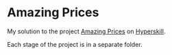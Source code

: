 # Amazing Prices

My solution to the project [Amazing Prices](https://hyperskill.org/projects/309?track=34) on [Hyperskill](https://hyperskill.org).

Each stage of the project is in a separate folder.
